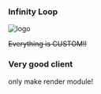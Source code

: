 ### **Infinity Loop**
![logo](https://github.com/KuroHere/InfinityLoop/tree/master/src/main/resources/assets/loop/imgs/logotransparent.png)


~~Everything is CUSTOM!!~~

### **Very good client**

only make render module!
